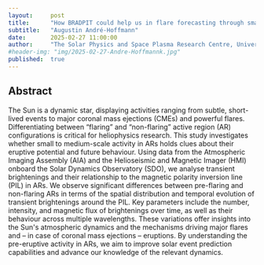 ```yaml
---
layout:     post
title:      "How BRADPIT could help us in flare forecasting through small AR activity monitoring"
subtitle:   "Augustin André-Hoffmann"
date:       2025-02-27 11:00:00
author:     "The Solar Physics and Space Plasma Research Centre, University of Sheffield, UK"
#header-img: "img/2025-02-27-Andre-Hoffmannk.jpg"
published:  true
---
```


## Abstract
The Sun is a dynamic star, displaying activities ranging from subtle, short-lived events to major coronal mass ejections (CMEs) and powerful flares. Differentiating between “flaring” and “non-flaring” active region (AR) configurations is critical for heliophysics research. This study investigates whether small to medium-scale activity in ARs holds clues about their eruptive potential and future behaviour. Using data from the Atmospheric Imaging Assembly (AIA) and the Helioseismic and Magnetic Imager (HMI) onboard the Solar Dynamics Observatory (SDO), we analyse transient brightenings and their relationship to the magnetic polarity inversion line (PIL) in ARs.
We observe significant differences between pre-flaring and non-flaring ARs in terms of the spatial distribution and temporal evolution of transient brightenings around the PIL. Key parameters include the number, intensity, and magnetic flux of brightenings over time, as well as their behaviour across multiple wavelengths. These variations offer insights into the Sun's atmospheric dynamics and the mechanisms driving major flares and – in case of coronal mass ejections – eruptions. By understanding the pre-eruptive activity in ARs, we aim to improve solar event prediction capabilities and advance our knowledge of the relevant dynamics. 
